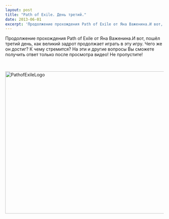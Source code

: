 ```yaml
---
layout: post
title: "Path of Exile. День третий."
date: 2013-06-01
excerpt: 'Продолжение прохождения Path of Exile от Яна Важенина.И вот, пошёл третий день, как великий задрот продолжает играть в эту игру. Чего же он достиг?...'
---
```


Продолжение прохождения Path of Exile от Яна Важенина.И вот, пошёл третий день, как великий задрот продолжает играть в эту игру. Чего же он достиг? К чему стремится? На эти и другие вопросы Вы сможете получить ответ только после просмотра видео! Не пропустите!

&nbsp;

<a href="http://gamersoul.ru/wp-content/uploads/2013/05/PathofExileLogo.png"><img class="size-full wp-image-2518 aligncenter" alt="PathofExileLogo" src="http://gamersoul.ru/wp-content/uploads/2013/05/PathofExileLogo.png" width="600" height="450" /></a>